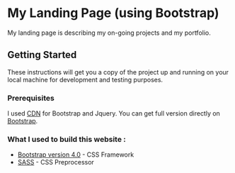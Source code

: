 # My Landing Page (using Bootstrap)

My landing page is describing my on-going projects and my portfolio.

## Getting Started

These instructions will get you a copy of the project up and running on your local machine for development and testing purposes.

### Prerequisites

I used [CDN](https://getbootstrap.com/docs/4.0/getting-started/introduction/) for Bootstrap and Jquery.
You can get full version directly on [Bootstrap](https://getbootstrap.com/).

### What I used to build this website :

* [Bootstrap version 4.0](https://getbootstrap.com/) - CSS Framework
* [SASS](http://sass-lang.com/) - CSS Preprocessor


